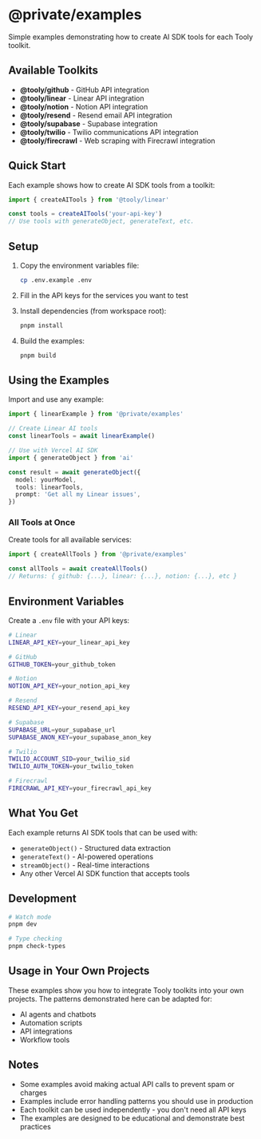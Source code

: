 # @private/examples

Simple examples demonstrating how to create AI SDK tools for each Tooly toolkit.

## Available Toolkits

- **@tooly/github** - GitHub API integration
- **@tooly/linear** - Linear API integration
- **@tooly/notion** - Notion API integration
- **@tooly/resend** - Resend email API integration
- **@tooly/supabase** - Supabase integration
- **@tooly/twilio** - Twilio communications API integration
- **@tooly/firecrawl** - Web scraping with Firecrawl integration

## Quick Start

Each example shows how to create AI SDK tools from a toolkit:

```typescript
import { createAITools } from '@tooly/linear'

const tools = createAITools('your-api-key')
// Use tools with generateObject, generateText, etc.
```

## Setup

1. Copy the environment variables file:

   ```bash
   cp .env.example .env
   ```

2. Fill in the API keys for the services you want to test

3. Install dependencies (from workspace root):

   ```bash
   pnpm install
   ```

4. Build the examples:
   ```bash
   pnpm build
   ```

## Using the Examples

Import and use any example:

```typescript
import { linearExample } from '@private/examples'

// Create Linear AI tools
const linearTools = await linearExample()

// Use with Vercel AI SDK
import { generateObject } from 'ai'

const result = await generateObject({
  model: yourModel,
  tools: linearTools,
  prompt: 'Get all my Linear issues',
})
```

### All Tools at Once

Create tools for all available services:

```typescript
import { createAllTools } from '@private/examples'

const allTools = await createAllTools()
// Returns: { github: {...}, linear: {...}, notion: {...}, etc }
```

## Environment Variables

Create a `.env` file with your API keys:

```bash
# Linear
LINEAR_API_KEY=your_linear_api_key

# GitHub
GITHUB_TOKEN=your_github_token

# Notion
NOTION_API_KEY=your_notion_api_key

# Resend
RESEND_API_KEY=your_resend_api_key

# Supabase
SUPABASE_URL=your_supabase_url
SUPABASE_ANON_KEY=your_supabase_anon_key

# Twilio
TWILIO_ACCOUNT_SID=your_twilio_sid
TWILIO_AUTH_TOKEN=your_twilio_token

# Firecrawl
FIRECRAWL_API_KEY=your_firecrawl_api_key
```

## What You Get

Each example returns AI SDK tools that can be used with:

- `generateObject()` - Structured data extraction
- `generateText()` - AI-powered operations
- `streamObject()` - Real-time interactions
- Any other Vercel AI SDK function that accepts tools

## Development

```bash
# Watch mode
pnpm dev

# Type checking
pnpm check-types
```

## Usage in Your Own Projects

These examples show you how to integrate Tooly toolkits into your own projects. The patterns demonstrated here can be adapted for:

- AI agents and chatbots
- Automation scripts
- API integrations
- Workflow tools

## Notes

- Some examples avoid making actual API calls to prevent spam or charges
- Examples include error handling patterns you should use in production
- Each toolkit can be used independently - you don't need all API keys
- The examples are designed to be educational and demonstrate best practices
